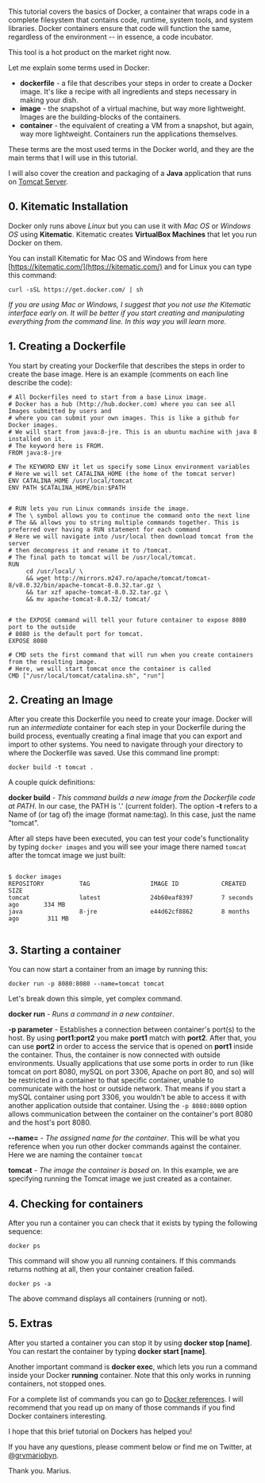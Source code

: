 This tutorial covers the basics of Docker, a container that wraps code in a complete filesystem that contains code, runtime, system tools, and system libraries. Docker containers ensure that code will function the same, regardless of the environment -- in essence, a code incubator. 

This tool is a hot product on the market right now. 

Let me explain some terms used in Docker:

- **dockerfile** - a file that describes your steps in order to create a Docker image. It's like a recipe with all ingredients and steps necessary in making your dish.
- **image** - the snapshot of a virtual machine, but way more lightweight. Images are the building-blocks of the containers.
- **container** - the equivalent of creating a VM from a snapshot, but again, way more lightweight. Containers run the applications themselves.

These terms are the most used terms in the Docker world, and they are the main terms that I will use in this tutorial.

I will also cover the creation and packaging of a **Java** application that runs on [Tomcat Server](https://www.quora.com/What-is-the-function-of-Apache-Tomcat-and-how-do-I-use-it).

## 0. Kitematic Installation

Docker only runs above _Linux_ but you can use it with _Mac OS_ or _Windows OS_ using **Kitematic**. Kitematic creates **VirtualBox Machines** that let you run Docker on them. 

You can install Kitematic for Mac OS and Windows from here [https://kitematic.com/](https://kitematic.com/) and for Linux you can type this command:

```
curl -sSL https://get.docker.com/ | sh
```

_If you are using Mac or Windows, I suggest that you not use the Kitematic interface early on. It will be better if you start creating and manipulating everything from the command line. In this way you will learn more._

## 1. Creating a Dockerfile

You start by creating your Dockerfile that describes the steps in order to create the base image. Here is an example (comments on each line describe the code):

```
# All Dockerfiles need to start from a base Linux image.
# Docker has a hub (http://hub.docker.com) where you can see all Images submitted by users and 
# where you can submit your own images. This is like a github for Docker images.
# We will start from java:8-jre. This is an ubuntu machine with java 8 installed on it.
# The keyword here is FROM.
FROM java:8-jre

# The KEYWORD ENV it let us specify some Linux environment variables
# Here we will set CATALINA_HOME (the home of the tomcat server)
ENV CATALINA_HOME /usr/local/tomcat
ENV PATH $CATALINA_HOME/bin:$PATH


# RUN lets you run Linux commands inside the image.
# The \ symbol allows you to continue the command onto the next line
# The && allows you to string multiple commands together. This is preferred over having a RUN statement for each command
# Here we will navigate into /usr/local then download tomcat from the server
# then decompress it and rename it to /tomcat.
# The final path to tomcat will be /usr/local/tomcat.
RUN 
     cd /usr/local/ \
     && wget http://mirrors.m247.ro/apache/tomcat/tomcat-8/v8.0.32/bin/apache-tomcat-8.0.32.tar.gz \
     && tar xzf apache-tomcat-8.0.32.tar.gz \
     && mv apache-tomcat-8.0.32/ tomcat/


# the EXPOSE command will tell your future container to expose 8080 port to the outside
# 8080 is the default port for tomcat.
EXPOSE 8080

# CMD sets the first command that will run when you create containers from the resulting image.
# Here, we will start tomcat once the container is called
CMD ["/usr/local/tomcat/catalina.sh", "run"]
```

## 2. Creating an Image

After you create this Dockerfile you need to create your image. Docker will run an _intermediate_ container for each step in your Dockerfile during the build process, eventually creating a final image that you can export and import to other systems.
You need to navigate through your directory to where the Dockerfile was saved. Use this command line prompt: 

```
docker build -t tomcat .
```

A couple quick definitions:

**docker build** - _This command builds a new image from the Dockerfile code at PATH_. In our case, the PATH is '.' (current folder). 
The option **-t** refers to a Name of (or tag of) the image (format name:tag). In this case, just the name "tomcat".

After all steps have been executed, you can test your code's functionality by typing `docker images` and you will see your image there named `tomcat` after the tomcat image we just built:
```

$ docker images
REPOSITORY          TAG                 IMAGE ID            CREATED             SIZE
tomcat              latest              24b60eaf8397        7 seconds ago       334 MB
java                8-jre               e44d62cf8862        8 months ago        311 MB


```

## 3. Starting a container

You can now start a container from an image by running this:

```
docker run -p 8080:8080 --name=tomcat tomcat
```

Let's break down this simple, yet complex command.

**docker run** - _Runs a command in a new container_. 

**-p parameter** - Establishes a connection between container's port(s) to the host. By using **port1:port2** you make  **port1** match with **port2**. After that, you can use **port2** in order to access the service that is opened on **port1** inside the container. Thus, the container is now connected with outside environments. Usually applications that use some ports in order to run (like tomcat on port 8080, mySQL on port 3306, Apache on port 80, and so) will be restricted in a container to that specific container, unable to communicate with the host or outside network. That means if you start a mySQL container using port 3306, you wouldn't be able to access it with another application outside that container. Using the `-p 8080:8080` option allows communication between the container on the container's port 8080 and the host's port 8080. 

**--name=** - _The assigned name for the container_. This will be what you reference when you run other docker commands against the container. Here we are naming the container `tomcat`

**tomcat** - _The image the container is based on_. In this example, we are specifying running the Tomcat image we just created as a container.

## 4. Checking for containers

After you run a container you can check that it exists by typing the following sequence:

```
docker ps
```

This command will show you all running containers. If this commands returns nothing at all, then your container creation failed.

```
docker ps -a
```

The above command displays all containers (running or not).

## 5. Extras

After you started a container you can stop it by using **docker stop [name]**. You can restart the container by typing **docker start [name]**.

Another important command is **docker exec**, which lets you run a command inside your Docker **running** container. Note that this only works in running containers, not stopped ones.

For a complete list of commands you can go to [Docker references](https://docs.docker.com/engine/reference/commandline/cli/). I will recommend that you read up on many of those commands if you find Docker containers interesting.

I hope that this brief tutorial on Dockers has helped you! 

If you have any questions, please comment below or find me on Twitter, at [@grvmariobyn](https://twitter.com/grvmariobyn).

Thank you. 
Marius.
